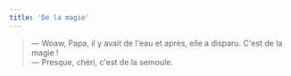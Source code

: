 ```yaml
---
title: 'De la magie'
---
```


> — Woaw, Papa, il y avait de l'eau et après, elle a disparu. C'est de la magie
> !  
> — Presque, chéri, c'est de la semoule.
